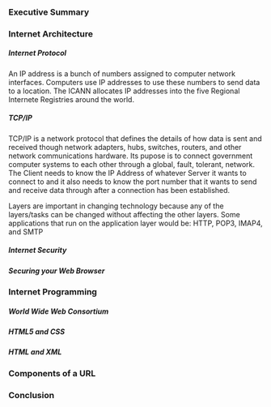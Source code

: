 ### Executive Summary 


### Internet Architecture

##### Internet Protocol
An IP address is a bunch of numbers assigned to computer network interfaces. Computers use IP addresses to use these numbers to send data to a location. The ICANN allocates IP addresses into the five Regional Internete Registries around the world.

##### TCP/IP
TCP/IP is a network protocol that defines the details of how data is sent and received though network adapters, hubs, switches, routers, and other network communications hardware. Its pupose is to connect government computer systems to each other through a global, fault, tolerant, network. The Client needs to know the IP Address of whatever Server it wants to connect to and it also needs to know the port number that it wants to send and receive data through after a connection has been established. 

Layers are important in changing technology because any of the layers/tasks can be changed without affecting the other layers. Some applications that run on the application layer would be: HTTP, POP3, IMAP4, and SMTP

##### Internet Security


##### Securing your Web Browser


### Internet Programming

##### World Wide Web Consortium

##### HTML5 and CSS

##### HTML and XML

### Components of a URL

### Conclusion

